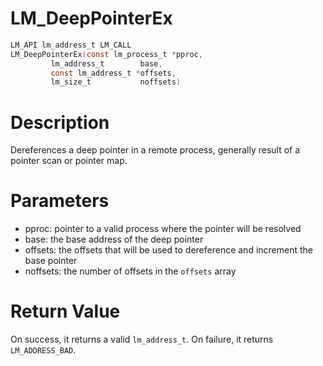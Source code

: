 # LM_DeepPointerEx

```c
LM_API lm_address_t LM_CALL
LM_DeepPointerEx(const lm_process_t *pproc,
		 lm_address_t        base,
		 const lm_address_t *offsets,
		 lm_size_t           noffsets)
```

# Description

Dereferences a deep pointer in a remote process, generally result of a pointer scan or pointer map.

# Parameters

- pproc: pointer to a valid process where the pointer will be resolved
- base: the base address of the deep pointer
- offsets: the offsets that will be used to dereference and increment the base pointer
- noffsets: the number of offsets in the `offsets` array

# Return Value

On success, it returns a valid `lm_address_t`. On failure, it returns `LM_ADDRESS_BAD`.

